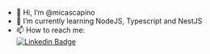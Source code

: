 - 👋 Hi, I’m @micascapino
- 🌱 I’m currently learning NodeJS, Typescript and NestJS
- 📫 How to reach me: 
<br/> [![Linkedin Badge](https://img.shields.io/badge/-Micaela--Scapino-blue?style=for-the-badge&logo=Linkedin&logoColor=white&link=https://www.linkedin.com/in/micaela-scapino/)](https://www.linkedin.com/in/micaela-scapino/)



<!---
micascapino/micascapino is a ✨ special ✨ repository because its `README.md` (this file) appears on your GitHub profile.
You can click the Preview link to take a look at your changes.
--->
